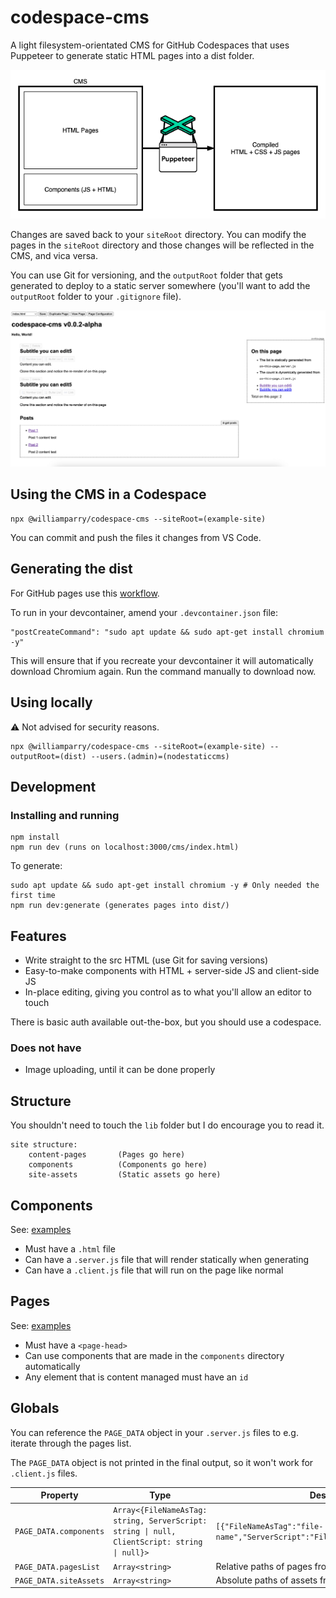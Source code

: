 # codespace-cms

A light filesystem-orientated CMS for GitHub Codespaces that uses Puppeteer to generate static HTML pages into a dist folder.

![System diagram](node-static-cms-diagram.png)

Changes are saved back to your `siteRoot` directory. You can modify the pages in the `siteRoot` directory and those changes will be reflected in the CMS, and vica versa.

You can use Git for versioning, and the `outputRoot` folder that gets generated to deploy to a static server somewhere (you'll want to add the `outputRoot` folder to your `.gitignore` file).

![Screenshot](screenshot.png)

## Using the CMS in a Codespace

    npx @williamparry/codespace-cms --siteRoot=(example-site)

You can commit and push the files it changes from VS Code.

## Generating the dist

For GitHub pages use this [workflow](.github/workflows/main.yml).

To run in your devcontainer, amend your `.devcontainer.json` file:

    "postCreateCommand": "sudo apt update && sudo apt-get install chromium -y"

This will ensure that if you recreate your devcontainer it will automatically download Chromium again. Run the command manually to download now.

## Using locally

⚠ Not advised for security reasons.

    npx @williamparry/codespace-cms --siteRoot=(example-site) --outputRoot=(dist) --users.(admin)=(nodestaticcms)

## Development

### Installing and running

    npm install
    npm run dev (runs on localhost:3000/cms/index.html)

To generate:

    sudo apt update && sudo apt-get install chromium -y # Only needed the first time
    npm run dev:generate (generates pages into dist/)

## Features

- Write straight to the src HTML (use Git for saving versions)
- Easy-to-make components with HTML + server-side JS and client-side JS
- In-place editing, giving you control as to what you'll allow an editor to touch

There is basic auth available out-the-box, but you should use a codespace.

### Does not have

- Image uploading, until it can be done properly

## Structure

You shouldn't need to touch the `lib` folder but I do encourage you to read it.

```
site structure:
    content-pages       (Pages go here)
    components          (Components go here)
    site-assets         (Static assets go here)
```

## Components

See: [examples](packages/test/example-site/components)

- Must have a `.html` file
- Can have a `.server.js` file that will render statically when generating
- Can have a `.client.js` file that will run on the page like normal

## Pages

See: [examples](packages/test/example-site/content-pages)

- Must have a `<page-head>`
- Can use components that are made in the `components` directory automatically
- Any element that is content managed must have an `id`

## Globals

You can reference the `PAGE_DATA` object in your `.server.js` files to e.g. iterate through the pages list.

The `PAGE_DATA` object is not printed in the final output, so it won't work for `.client.js` files.

| Property               | Type                                                                                         | Description                                                                     |
| ---------------------- | -------------------------------------------------------------------------------------------- | ------------------------------------------------------------------------------- |
| `PAGE_DATA.components` | `Array<{FileNameAsTag: string, ServerScript: string \| null, ClientScript: string \| null}>` | `[{"FileNameAsTag":"file-name","ServerScript":"FileName","ClientScript":null}]` |
| `PAGE_DATA.pagesList`  | `Array<string>`                                                                              | Relative paths of pages from `src/content-pages`                                |
| `PAGE_DATA.siteAssets` | `Array<string>`                                                                              | Absolute paths of assets from `src/site-assets`                                 |
